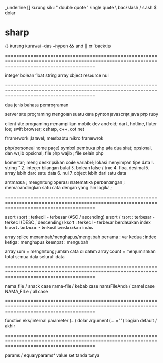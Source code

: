 _underline
[] kurung siku
" double quote
' single quote
\ backslash
/ slash
$ dolar
# sharp
{} kurung kurawal
-das
~hypen
&& and 
|| or
`backtits  

============================================================================================================================================

integer 
bolean 
float
string
array 
object
resource
null

============================================================================================================================================

dua jenis bahasa pemrograman

server site programing mengolah suatu data
pyhton
javascript
java
php
ruby

client site programing menampilkan 
mobile dev	android;	dark, hotline, fluter
		ios;		  swift
browser;			csharp, c++, dot net

frramework		;laravel; membabtu
mikro framewrok

php(personeal home page)
symbol pembuka php ada dua sifat; opsional, dan wajib
opsional; file php
wajib	; file selain php

komentar; meng deskripsikan code
variabel; lokasi menyimpan tipe data
		!. string	''
		2. integer	bilangan bulat
		3. bolean	false / true
		4. float	desimal
		5. array	lebih daro satu data
		6. nul
		7. object	lebih dari satu data

aritmatika	; menghitung operasi matematika
perbandingan	; memabandingkan satu data dengan yang lain
logika		; 

============================================================================================================================================

asort / sort : terkecil - terbesar (ASC / ascending)
arsort / rsort : terbesar - terkecil (DESC / descending)
ksort : terkecil - terbesar berdasakan index
krsort : terbesar - terkecil berdasakan index

array splice menambah/menghapus/mengubah
pertama : var
kedua : index
ketiga : menghapus
keempat : mengubah

array sum = menghitung jumlah data di dalam array 
count = menjumlahkan total semua data seluruh data

============================================================================================================================================

nama_file / snack case
nama-file / kebab case
namaFileAnda / camel case
NAMA_FILe / all case

============================================================================================================================================

function eks/internal
parameter (...) dolar
argument (....="") bagian default / akhir

============================================================================================================================================

params / equaryparams?
value set tanda tanya 
